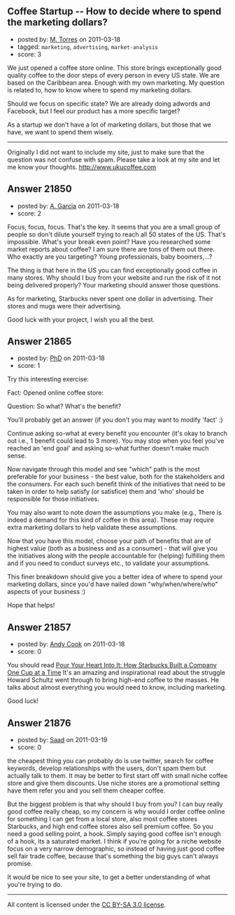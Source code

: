 ## Coffee Startup -- How to decide where to spend the marketing dollars?

- posted by: [M. Torres](https://stackexchange.com/users/-1/8739-m-torres) on 2011-03-18
- tagged: `marketing`, `advertising`, `market-analysis`
- score: 3

We just opened a coffee store online.  This store brings exceptionally good quality coffee to the door steps of every person in every US state.  We are based on the Caribbean area.  Enough with my own marketing.  My question is related to, how to know where to spend my marketing dollars.

Should we focus on specific state?  We are already doing adwords and Facebook, but I feel our product has a more specific target?  

As a startup we don’t have a lot of marketing dollars, but those that we have, we want to spend them wisely. 

-----

Originally I did not want to include my site, just to make sure that the question was not confuse with spam.  Please take a look at my site and let me know your thoughts. http://www.ukucoffee.com


## Answer 21850

- posted by: [A. Garcia](https://stackexchange.com/users/-1/1659-a-garcia) on 2011-03-18
- score: 2

Focus, focus, focus. That's the key. It seems that you are a small group of people so don't dilute yourself trying to reach all 50 states of the US. That's impossible. What's your break even point? Have you researched some market reports about coffee? I am sure there are tons of them out there. Who exactly are you targeting? Young professionals, baby boomers,...? 

The thing is that here in the US you can find exceptionally good coffee in many stores. Why should I buy from your website and run the risk of it not being delivered properly? Your marketing should answer those questions. 

As for marketing, Starbucks never spent one dollar in advertising. Their stores and mugs were their advertising.

Good luck with your project, I wish you all the best. 


## Answer 21865

- posted by: [PhD](https://stackexchange.com/users/-1/8167-phd) on 2011-03-18
- score: 1

Try this interesting exercise:

Fact:
Opened online coffee store:

Question:
So what? What's the benefit?

You'll probably get an answer (if you don't you may want to modify 'fact' :) 

Continue asking so-what at every benefit you encounter (it's okay to branch out i.e., 1 benefit could lead to 3 more). You may stop when you feel you've reached an 'end goal' and asking so-what further doesn't make much sense. 

Now navigate through this model and see "which" path is the most preferable for your business - the best value, both for the stakeholders and the consumers. For each such benefit think of the initiatives that need to be taken in order to help satisfy (or satisfice) them and 'who' should be responsible for those initiatives.

You may also want to note down the assumptions you make (e.g., There is indeed a demand for this kind of coffee in this area). These may require extra marketing dollars to help validate these assumptions.

Now that you have this model, choose your path of benefits that are of highest value (both as a business and as a consumer) - that will give you the initiatives along with the people accountable for (helping) fulfilling them and if you need to conduct surveys etc., to validate your assumptions.

This finer breakdown should give you a better idea of where to spend your marketing dollars, since you'd have nailed down "why/when/where/who" aspects of your business :)

Hope that helps!




## Answer 21857

- posted by: [Andy Cook](https://stackexchange.com/users/-1/6493-andy-cook) on 2011-03-18
- score: 0

<p>You should read <a href="http://rads.stackoverflow.com/amzn/click/0786883561" rel="nofollow">Pour Your Heart Into It: How Starbucks Built a Company One Cup at a Time</a> It's an amazing and inspirational read about the struggle Howard Schultz went through to bring high-end coffee to the masses. He talks about almost everything you would need to know, including marketing.</p>

<p>Good luck!</p>



## Answer 21876

- posted by: [Saad](https://stackexchange.com/users/-1/8752-saad) on 2011-03-19
- score: 0

the cheapest thing you can probably do is use twitter, search for coffee keywords, develop relationships with the users, don't spam them but actually talk to them. It may be better to first start off with small niche coffee store and give them discounts. Use niche stores are a promotional setting have them refer you and you sell them cheaper coffee.

But the biggest problem is that why should I buy from you? I can buy really good coffee really cheap, so my concern is why would I order coffee online for something I can get from a local store, also most coffee stores Starbucks, and high end coffee stores also sell premium coffee. So you need a good selling point, a hook. Simply saying good coffee isn't enough of a hook, its a saturated market. I think if you're going for a niche website focus on a very narrow demographic, so instead of having just good coffee sell fair trade coffee, because that's something the big guys can't always promise.

It would be nice to see your site, to get a better understanding of what you're trying to do.



---

All content is licensed under the [CC BY-SA 3.0 license](https://creativecommons.org/licenses/by-sa/3.0/).

